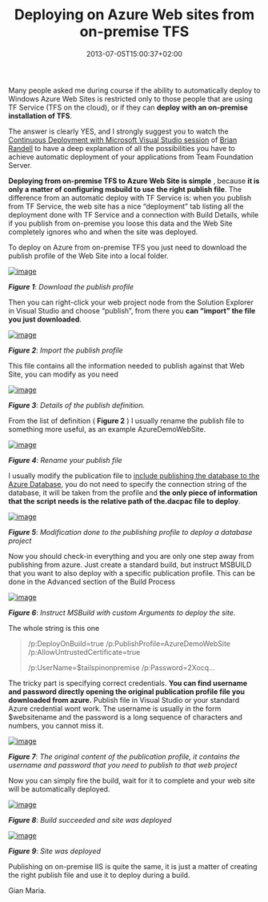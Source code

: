 ﻿---
title: "Deploying on Azure Web sites from on-premise TFS"
description: ""
date: 2013-07-05T15:00:37+02:00
draft: false
tags: [Azure,TfsBuild]
categories: [Team Foundation Server]
---
Many people asked me during course if the ability to automatically deploy to Windows Azure Web Sites is restricted only to those people that are using TF Service (TFS on the cloud), or if they can  **deploy with an on-premise installation of TFS**.

The answer is clearly YES, and I strongly suggest you to watch the [Continuous Deployment with Microsoft Visual Studio session](http://channel9.msdn.com/Events/TechEd/NorthAmerica/2013/DEV-B329#fbid=ZeePmmQhK_G) of [Brian Randell](http://channel9.msdn.com/Events/Speakers/Brian-Randell) to have a deep explanation of all the possibilities you have to achieve automatic deployment of your applications from Team Foundation Server.

 **Deploying from on-premise TFS to Azure Web Site is simple** , because **it is only a matter of configuring msbuild to use the right publish file**. The difference from an automatic deploy with TF Service is: when you publish from TF Service, the web site has a nice “deployment” tab listing all the deployment done with TF Service and a connection with Build Details, while if you publish from on-premise you loose this data and the Web Site completely ignores who and when the site was deployed.

To deploy on Azure from on-premise TFS you just need to download the publish profile of the Web Site into a local folder.

[![image](https://www.codewrecks.com/blog/wp-content/uploads/2013/07/image_thumb16.png "image")](https://www.codewrecks.com/blog/wp-content/uploads/2013/07/image16.png)

 ***Figure 1***: *Download the publish profile*

Then you can right-click your web project node from the Solution Explorer in Visual Studio and choose “publish”, from there you  **can “import” the file you just downloaded**.

[![image](https://www.codewrecks.com/blog/wp-content/uploads/2013/07/image_thumb17.png "image")](https://www.codewrecks.com/blog/wp-content/uploads/2013/07/image17.png)

 ***Figure 2***: *Import the publish profile*

This file contains all the information needed to publish against that Web Site, you can modify as you need

[![image](https://www.codewrecks.com/blog/wp-content/uploads/2013/07/image_thumb18.png "image")](https://www.codewrecks.com/blog/wp-content/uploads/2013/07/image18.png)

 ***Figure 3***: *Details of the publish definition.*

From the list of definition ( **Figure 2** ) I usually rename the publish file to something more useful, as an example AzureDemoWebSite.

[![image](https://www.codewrecks.com/blog/wp-content/uploads/2013/07/image_thumb19.png "image")](https://www.codewrecks.com/blog/wp-content/uploads/2013/07/image19.png)

 ***Figure 4***: *Rename your publish file*

I usually modify the publication file to [include publishing the database to the Azure Database](http://www.codewrecks.com/blog/index.php/2013/05/22/continuous-deployment-on-windows-azure-with-database-projects/), you do not need to specify the connection string of the database, it will be taken from the profile and **the only piece of information that the script needs is the relative path of the.dacpac file to deploy**.

[![image](https://www.codewrecks.com/blog/wp-content/uploads/2013/07/image_thumb20.png "image")](https://www.codewrecks.com/blog/wp-content/uploads/2013/07/image20.png)

 ***Figure 5***: *Modification done to the publishing profile to deploy a database project*

Now you should check-in everything and you are only one step away from publishing from azure. Just create a standard build, but instruct MSBUILD that you want to also deploy with a specific publication profile. This can be done in the Advanced section of the Build Process

[![image](https://www.codewrecks.com/blog/wp-content/uploads/2013/07/image_thumb21.png "image")](https://www.codewrecks.com/blog/wp-content/uploads/2013/07/image21.png)

 ***Figure 6***: *Instruct MSBuild with custom Arguments to deploy the site.*

The whole string is this one

> /p:DeployOnBuild=true /p:PublishProfile=AzureDemoWebSite /p:AllowUntrustedCertificate=true
> 
> /p:UserName=$tailspinonpremise /p:Password=2Xocq…

The tricky part is specifying correct credentials.  **You can find username and password directly opening the original publication profile file you downloaded from azure.** Publish file in Visual Studio or your standard Azure credential wont work. The username is usually in the form $websitename and the password is a long sequence of characters and numbers, you cannot miss it.

[![image](https://www.codewrecks.com/blog/wp-content/uploads/2013/07/image_thumb22.png "image")](https://www.codewrecks.com/blog/wp-content/uploads/2013/07/image22.png)

 ***Figure 7***: *The original content of the publication profile, it contains the username and password that you need to publish to that web project*

Now you can simply fire the build, wait for it to complete and your web site will be automatically deployed.

[![image](https://www.codewrecks.com/blog/wp-content/uploads/2013/07/image_thumb23.png "image")](https://www.codewrecks.com/blog/wp-content/uploads/2013/07/image23.png)

 ***Figure 8***: *Build succeeded and site was deployed*

[![image](https://www.codewrecks.com/blog/wp-content/uploads/2013/07/image_thumb24.png "image")](https://www.codewrecks.com/blog/wp-content/uploads/2013/07/image24.png)

 ***Figure 9***: *Site was deployed*

Publishing on on-premise IIS is quite the same, it is just a matter of creating the right publish file and use it to deploy during a build.

Gian Maria.
